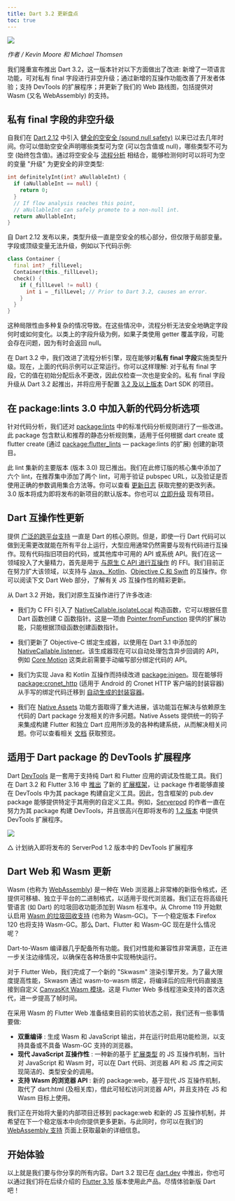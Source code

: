 ```yaml
---
title: Dart 3.2 更新盘点
toc: true
---
```


![](https://files.flutter-io.cn/posts/images/2024/01/07/BzdDG1.png)

*作者 / Kevin Moore 和 Michael Thomsen*

我们隆重宣布推出 Dart 3.2，这一版本针对以下方面做出了改进: 新增了一项语言功能，可对私有 final 字段进行非空升级；通过新增的互操作功能改善了开发者体验；支持 DevTools 的扩展程序；并更新了我们的 Web 路线图，包括提供对 Wasm (又名 WebAssembly) 的支持。

## **私有 final 字段的非空升级**

自我们在 [Dart 2.12](https://flutter.cn/posts/announcing-dart-2-12) 中引入 [健全的空安全 (sound null safety)](https://medium.com/dartlang/announcing-dart-2-12-499a6e689c87) 以来已过去几年时间。你可以借助空安全声明哪些类型可为空 (可以包含值或 null)，哪些类型不可为空 (始终包含值)。通过将空安全与 [流程分析](https://dart.cn/null-safety/understanding-null-safety#flow-analysis) 相结合，能够检测何时可以将可为空的变量 "升级" 为更安全的非空类型:

```dart
int definitelyInt(int? aNullableInt) {
  if (aNullableInt == null) {
    return 0;
  }
  // If flow analysis reaches this point, 
  // aNullableInt can safely promote to a non-null int.
  return aNullableInt; 
}
```

自 Dart 2.12 发布以来，类型升级一直是空安全的核心部分，但仅限于局部变量。字段或顶级变量无法升级，例如以下代码示例:

```dart
class Container {
  final int? _fillLevel;
  Container(this._fillLevel);
  check() {
    if (_fillLevel != null) {
      int i = _fillLevel; // Prior to Dart 3.2, causes an error.
    }
  }
}
```

这种局限性由多种复杂的情况导致。在这些情况中，流程分析无法安全地确定字段何时或如何变化。以类上的字段升级为例，如果子类使用 getter 覆盖字段，可能会存在问题，因为有时会返回 null。

在 Dart 3.2 中，我们改进了流程分析引擎，现在能够对**私有 final 字段**实施类型升级。现在，上面的代码示例可以正常运行。你可以这样理解: 对于私有 final 字段，它的值在初始分配后永不更改，因此仅检查一次也是安全的。私有 final 字段升级从 Dart 3.2 起推出，并将应用于配置 [3.2 及以上版本](https://dart.cn/guides/language/evolution#language-versioning) Dart SDK 的项目。

## **在 package:lints 3.0 中加入新的代码分析选项**

针对代码分析，我们还对 [package:lints](https://pub.flutter-io.cn/packages/lints) 中的标准代码分析规则进行了一些改进。此 package 包含默认和推荐的静态分析规则集，适用于任何根据 dart create 或 flutter create (通过 [package:flutter_lints](https://pub.flutter-io.cn/packages/flutter_lints) — package:lints 的扩展) 创建的新项目。

此 lint 集新的主要版本 (版本 3.0) 现已推出。我们在此修订版的核心集中添加了六个 lint，在推荐集中添加了两个 lint，可用于验证 pubspec URL，以及验证是否使用正确的参数调用集合方法等。你可以查看 [更新日志](https://github.com/dart-lang/lints/blob/main/CHANGELOG.md#300) 获取完整的更改列表。3.0 版本将成为即将发布的新项目的默认版本。你也可以 [立即升级](https://github.com/dart-lang/lints#upgrading-to-the-latest-lints) 现有项目。

## **Dart 互操作性更新**

提供 [广泛的跨平台支持](https://dart.cn/overview#platform) 一直是 Dart 的核心原则。但是，即使一行 Dart 代码可以做到无需更改就能在所有平台上运行，大型应用通常仍然需要与现有代码进行互操作。现有代码指旧项目的代码，或其他库中可用的 API 或系统 API。我们在这一领域投入了大量精力，首先是用于 [与原生 C API 进行互操作](https://dart.cn/guides/libraries/c-interop) 的 FFI。我们目前正在努力扩大该领域，以支持与 [Java、Kotlin](https://dart.cn/guides/libraries/java-interop)、[Objective C 和 Swift](https://dart.cn/guides/libraries/objective-c-interop) 的互操作。你可以阅读下文 Dart Web 部分，了解有关 JS 互操作性的精彩更新。

从 Dart 3.2 开始，我们对原生互操作进行了许多改进:

* 我们为 C FFI 引入了 [NativeCallable.isolateLocal](https://api.dart.cn/stable/dart-ffi/NativeCallable/NativeCallable.isolateLocal.html) 构造函数，它可以根据任意 Dart 函数创建 C 函数指针。这是一项由 [Pointer.fromFunction](https://api.dart.cn/stable/dart-ffi/Pointer/fromFunction.html) 提供的扩展功能，只能根据顶级函数创建函数指针。

* 我们更新了 Objective-C 绑定生成器，以使用在 Dart 3.1 中添加的 [NativeCallable.listener](https://api.dart.cn/stable/dart-ffi/NativeCallable/NativeCallable.listener.html)。该生成器现在可以自动处理包含异步回调的 API，例如 [Core Motion](https://developer.apple.com/documentation/coremotion) 这类此前需要手动编写部分绑定代码的 API。

* 我们为实现 Java 和 Kotlin 互操作而持续改进 [package:jnigen](https://dart.cn/guides/libraries/java-interop)。现在能够将 [package:cronet_http](https://pub.flutter-io.cn/packages/cronet_http) (适用于 Android 的 Cronet HTTP 客户端的封装容器) 从手写的绑定代码迁移到 [自动生成的封装容器](https://github.com/dart-lang/http/blob/master/pkgs/cronet_http/jnigen.yaml)。

* 我们在 [Native Assets](https://github.com/dart-lang/sdk/issues/50565) 功能方面取得了重大进展，该功能旨在解决与依赖原生代码的 Dart package 分发相关的许多问题。Native Assets 提供统一的钩子来集成构建 Flutter 和独立 Dart 应用所涉及的各种构建系统，从而解决相关问题。你可以查看相关 [文档](http://dart.cn/guides/libraries/c-interop#native-assets) 获取预览。

## **适用于 Dart package 的 DevTools 扩展程序**

Dart [DevTools](https://dart.cn/tools/dart-devtools) 是一套用于支持纯 Dart 和 Flutter 应用的调试及性能工具。我们在 Dart 3.2 和 Flutter 3.16 中 [推出](https://medium.com/p/c8bc1aaf8e5f/) 了新的 [扩展框架](https://pub.flutter-io.cn/packages/devtools_extensions)，让 package 作者能够直接在 DevTools 中为其 package 构建自定义工具。因此，包含框架的 pub.dev package 能够提供特定于其用例的自定义工具。例如，[Serverpod](https://pub.flutter-io.cn/packages/serverpod) 的作者一直在努力为其 package 构建 DevTools，并且很高兴在即将发布的 [1.2 版本](https://github.com/orgs/serverpod/projects/4) 中提供 DevTools 扩展程序。

![](https://files.flutter-io.cn/posts/images/2024/01/07/toBjEO.png)

△ 计划纳入即将发布的 ServerPod 1.2 版本中的 DevTools 扩展程序

## **Dart Web 和 Wasm 更新**

Wasm (也称为 [WebAssembly](https://webassembly.org/)) 是一种在 Web 浏览器上非常棒的新指令格式，还提供可移植、独立于平台的二进制格式，以适用于现代浏览器。我们正在将高级托管语言 (如 Dart) 的垃圾回收功能添加到 Wasm 标准中。从 Chrome 119 开始默认启用 [Wasm 的垃圾回收支持](https://developer.chrome.com/blog/wasmgc/) (也称为 Wasm-GC)。下一个稳定版本 Firefox 120 也将支持 Wasm-GC。那么 Dart、Flutter 和 Wasm-GC 现在是什么情况呢？

Dart-to-Wasm 编译器几乎配备所有功能。我们对性能和兼容性非常满意，正在进一步关注边缘情况，以确保在各种场景中实现畅快运行。

对于 Flutter Web，我们完成了一个新的 "Skwasm" 渲染引擎开发。为了最大限度提高性能，Skwasm 通过 wasm-to-wasm 绑定，将编译后的应用代码直接连接到自定义 [CanvasKit Wasm 模块](https://skia.org/docs/user/modules/canvaskit/)。这是 Flutter Web 多线程渲染支持的首次迭代，进一步提高了帧时间。

在采用 Wasm 的 Flutter Web 准备结束目前的实验状态之前，我们还有一些事情要做:

* **双重编译** : 生成 Wasm 和 JavaScript 输出，并在运行时启用功能检测，以支持具备或不具备 Wasm-GC 支持的浏览器。
* **现代 JavaScript 互操作性** : 一种新的基于 [扩展类型](https://github.com/dart-lang/language/issues/2727) 的 JS 互操作机制，当针对 JavaScript 和 Wasm 时，可以在 Dart 代码、浏览器 API 和 JS 库之间实现简洁的、类型安全的调用。
* **支持 Wasm 的浏览器 API** : 新的 package:web，基于现代 JS 互操作机制，取代了 dart:html (及相关库)，借此可轻松访问浏览器 API，并且支持在 JS 和 Wasm 目标上使用。

我们正在开始将大量的内部项目迁移到 package:web 和新的 JS 互操作机制，并希望在下一个稳定版本中向你提供更多更新。与此同时，你可以在我们的 [WebAssembly 支持](https://flutter.dev/wasm) 页面上获取最新的详细信息。

## **开始体验**

以上就是我们要与你分享的所有内容。Dart 3.2 现已在 [dart.dev](https://dart.cn/get-dart) 中推出，你也可以通过我们将在后续介绍的 [Flutter 3.16](https://flutter.cn/posts/whats-new-in-flutter-3-16) 版本使用此产品。尽情体验新版 Dart 吧！
